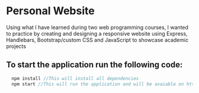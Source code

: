 # Personal Website
Using what I have learned during two web programming courses, I wanted to practice by creating and designing a responsive website using Express, Handlebars, Bootstrap/custom CSS and JavaScript to showcase academic projects

## To start the application run the following code:
```javascript
  npm install //This will install all dependencies
  npm start //This will run the application and will be avaiable on http://localhost:3000/
````
